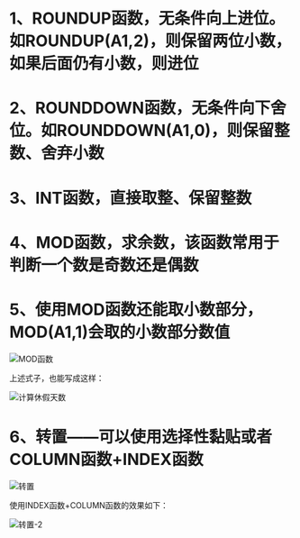 # 1、ROUNDUP函数，无条件向上进位。如ROUNDUP(A1,2)，则保留两位小数，如果后面仍有小数，则进位



# 2、ROUNDDOWN函数，无条件向下舍位。如ROUNDDOWN(A1,0)，则保留整数、舍弃小数



# 3、INT函数，直接取整、保留整数



# 4、MOD函数，求余数，该函数常用于判断一个数是奇数还是偶数



# 5、使用MOD函数还能取小数部分，MOD(A1,1)会取的小数部分数值

![MOD函数](D:\StudyMaterials\IT技术学习\1、Excel\王佩丰Excel24讲笔记\章节二\第十六讲图片\MOD函数.png)

上述式子，也能写成这样：

![计算休假天数](D:\StudyMaterials\IT技术学习\1、Excel\王佩丰Excel24讲笔记\章节二\第十七讲图片\计算休假天数.png)



# 6、转置——可以使用选择性黏贴或者COLUMN函数+INDEX函数

![转置](D:\StudyMaterials\IT技术学习\1、Excel\王佩丰Excel24讲笔记\章节二\第十七讲图片\转置.png)

使用INDEX函数+COLUMN函数的效果如下：

![转置-2](D:\StudyMaterials\IT技术学习\1、Excel\王佩丰Excel24讲笔记\章节二\第十七讲图片\转置-2.png)



